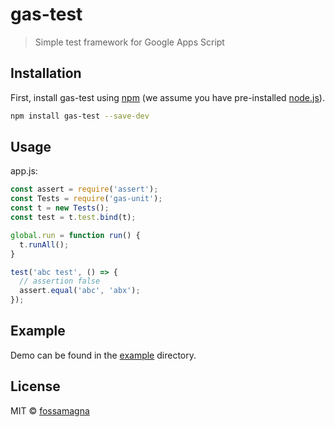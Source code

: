 # gas-test

> Simple test framework for Google Apps Script

## Installation

First, install gas-test using [npm](https://www.npmjs.com/) (we assume you have pre-installed [node.js](https://nodejs.org/)).

```sh
npm install gas-test --save-dev
```

## Usage

app.js:
```js
const assert = require('assert');
const Tests = require('gas-unit');
const t = new Tests();
const test = t.test.bind(t);

global.run = function run() {
  t.runAll();
}

test('abc test', () => {
  // assertion false
  assert.equal('abc', 'abx');
});
```

## Example

Demo can be found in the [example](https://github.com/fossamagna/gas-test/tree/master/example) directory.

## License

MIT © [fossamagna](https://github.com/fossamagna)
